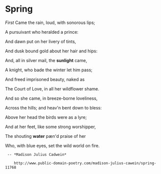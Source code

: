 # Spring
    
_First_ Came the rain, loud, with sonorous lips;

A pursuivant who heralded a prince:

And dawn put on her livery of tints,

And dusk bound gold about her hair and hips:

And, all in silver mail, the **sunlight** came,

A knight, who bade the winter let him pass;

And freed imprisoned beauty, naked as

The Court of Love, in all her wildflower shame.

And so she came, in breeze-borne loveliness,

Across the hills; and heav'n bent down to bless:

Above her head the birds were as a lyre;

And at her feet, like some strong worshipper,

The shouting __water__ pæn'd praise of her

Who, with blue eyes, set the wild world on fire.
    
     -- *Madison Julius Cadwein* 
    
        http://www.public-domain-poetry.com/madison-julius-cawein/spring-11768


